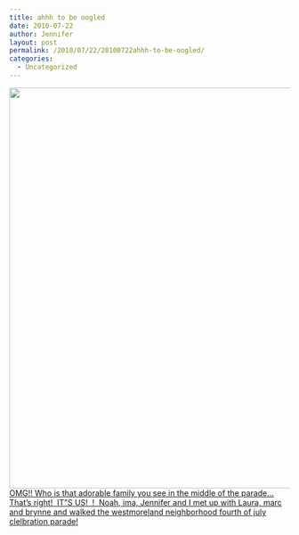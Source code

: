 ```yaml
---
title: ahhh to be oogled
date: 2010-07-22
author: Jennifer
layout: post
permalink: /2010/07/22/20100722ahhh-to-be-oogled/
categories:
  - Uncategorized
---
```

[<img title="july4parade_2010" height="720" alt="" width="540" class="alignleft size-full wp-image-826" src="http://static.squarespace.com/static/50db6bb3e4b015296cd43789/50dfa5b1e4b0dc6320e0b5ea/50dfa5b2e4b0dc6320e0b7b0/1280906984000/?format=original" />](http://www.flickr.com/photos/jenniferandJennifers_photos/sets/72157624296436355/)[OMG!! Who is that adorable family you see in the middle of the parade&#8230; That&#8217;s right!  IT&#8221;S US!  !  Noah, ima, Jennifer and I met up with Laura, marc and brynne and walked the westmoreland neighborhood fourth of july clelbration parade!](http://www.flickr.com/photos/jenniferandJennifers_photos/sets/72157624296436355/)
